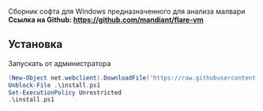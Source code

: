 Сборник софта для Windows предназначенного для анализа малвари 
**Ссылка на Github: https://github.com/mandiant/flare-vm**
## Установка
Запускать от администратора

```powershell
(New-Object net.webclient).DownloadFile('https://raw.githubusercontent.com/mandiant/flare-vm/main/install.ps1',"$([Environment]::GetFolderPath("Desktop"))\install.ps1")
Unblock-File .\install.ps1
Set-ExecutionPolicy Unrestricted
.\install.ps1

```
